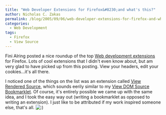 ```yaml
---
title: "Web Developer Extensions for Firefox&#8230;and what's this?"
author: Nicholas C. Zakas
permalink: /blog/2005/09/06/web-developer-extensions-for-firefox-and-what-s-this/
categories:
  - Web Development
tags:
  - Firefox
  - View Source
---
```

Fini Alring posted a nice roundup of the top <a title="Extending Firefox for Web Developers" rel="external" href="http://www.bytefarmers.com/log/2005/09/03/extending-firefox-for-web-developers/">Web development extensions</a> for Firefox. Lots of cool extensions that I didn't even know about, but am very glad to have picked up from this posting. View your headers, edit your cookies&#8230;it's all there.

I noticed one of the things on the list was an extension called <a title="View Rendered Source" rel="external" href="http://www.jennifermadden.com/scripts/ViewRenderedSource.html">View Rendered Source</a>, which sounds eerily similar to my <a title="View DOM Source Bookmarklet" rel="internal" href="{{site.url}}/archive/2005/3/140">View DOM Source Bookmarklet</a>. Of course, it's entirely possible we came up with the same idea, and I took the easy way out (writing a bookmarklet as opposed to writing an extension). I just like to be attributed if my work inspired someone else, that's all. <img src="{{site.url}}/blog/wp-includes/images/smilies/icon_smile.gif" alt=":)" class="wp-smiley" />
